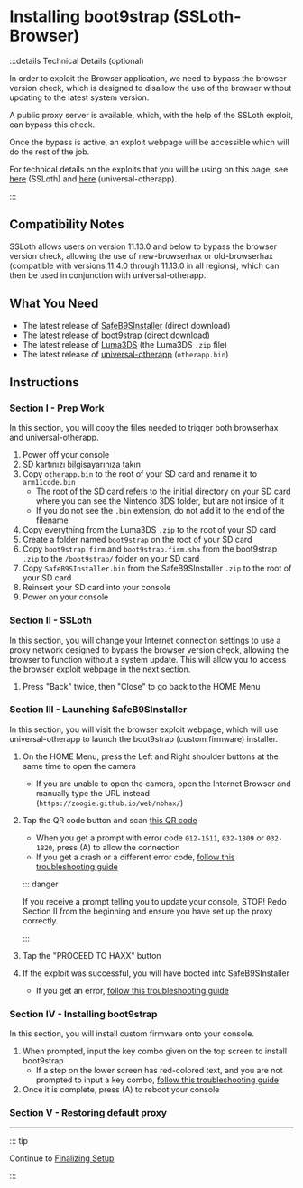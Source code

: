 # Installing boot9strap (SSLoth-Browser)

:::details Technical Details (optional)

In order to exploit the Browser application, we need to bypass the browser version check, which is designed to disallow the use of the browser without updating to the latest system version.

A public proxy server is available, which, with the help of the SSLoth exploit, can bypass this check.

Once the bypass is active, an exploit webpage will be accessible which will do the rest of the job.

For technical details on the exploits that you will be using on this page, see [here](https://github.com/MrNbaYoh/3ds-ssloth) (SSLoth) and [here](https://github.com/TuxSH/universal-otherapp) (universal-otherapp).

:::

## Compatibility Notes

SSLoth allows users on version 11.13.0 and below to bypass the browser version check, allowing the use of new-browserhax or old-browserhax (compatible with versions 11.4.0 through 11.13.0 in all regions), which can then be used in conjunction with universal-otherapp.

## What You Need

- The latest release of [SafeB9SInstaller](https://github.com/d0k3/SafeB9SInstaller/releases/download/v0.0.7/SafeB9SInstaller-20170605-122940.zip) (direct download)
- The latest release of [boot9strap](https://github.com/SciresM/boot9strap/releases/download/1.4/boot9strap-1.4.zip) (direct download)
- The latest release of [Luma3DS](https://github.com/LumaTeam/Luma3DS/releases/latest) (the Luma3DS `.zip` file)
- The latest release of [universal-otherapp](https://github.com/TuxSH/universal-otherapp/releases/latest) (`otherapp.bin`)

## Instructions

### Section I - Prep Work

In this section, you will copy the files needed to trigger both browserhax and universal-otherapp.

1. Power off your console
2. SD kartınızı bilgisayarınıza takın
3. Copy `otherapp.bin` to the root of your SD card and rename it to `arm11code.bin`
    - The root of the SD card refers to the initial directory on your SD card where you can see the Nintendo 3DS folder, but are not inside of it
    - If you do not see the `.bin` extension, do not add it to the end of the filename
4. Copy everything from the Luma3DS `.zip` to the root of your SD card
5. Create a folder named `boot9strap` on the root of your SD card
6. Copy `boot9strap.firm` and `boot9strap.firm.sha` from the boot9strap `.zip` to the `/boot9strap/` folder on your SD card
7. Copy `SafeB9SInstaller.bin` from the SafeB9SInstaller `.zip` to the root of your SD card
8. Reinsert your SD card into your console
9. Power on your console

### Section II - SSLoth

In this section, you will change your Internet connection settings to use a proxy network designed to bypass the browser version check, allowing the browser to function without a system update. This will allow you to access the browser exploit webpage in the next section.

<!--@include: ./_include/addproxy.md -->

1. Press "Back" twice, then "Close" to go back to the HOME Menu

### Section III - Launching SafeB9SInstaller

In this section, you will visit the browser exploit webpage, which will use universal-otherapp to launch the boot9strap (custom firmware) installer.

1. On the HOME Menu, press the Left and Right shoulder buttons at the same time to open the camera
    - If you are unable to open the camera, open the Internet Browser and manually type the URL instead (`https://zoogie.github.io/web/nbhax/`)

2. Tap the QR code button and scan [this QR code](http://api.qrserver.com/v1/create-qr-code/?color=000000&bgcolor=FFFFFF&data=https%3A%2F%2Fzoogie.github.io%2Fweb%2Fnbhax&qzone=1&margin=0&size=400x400&ecc=L)

    - When you get a prompt with error code `012-1511`, `032-1809` or `032-1820`, press (A) to allow the connection
    - If you get a crash or a different error code, [follow this troubleshooting guide](troubleshooting-ssloth-browser)

    ::: danger

    If you receive a prompt telling you to update your console, STOP! Redo Section II from the beginning and ensure you have set up the proxy correctly.

    :::

3. Tap the "PROCEED TO HAXX" button

4. If the exploit was successful, you will have booted into SafeB9SInstaller
    - If you get an error, [follow this troubleshooting guide](troubleshooting-ssloth-browser)

### Section IV - Installing boot9strap

In this section, you will install custom firmware onto your console.

1. When prompted, input the key combo given on the top screen to install boot9strap
    - If a step on the lower screen has red-colored text, and you are not prompted to input a key combo, [follow this troubleshooting guide](troubleshooting-ssloth-browser)
2. Once it is complete, press (A) to reboot your console

<!--@include: ./_include/configure-luma3ds.md -->

### Section V - Restoring default proxy

<!--@include: ./_include/rmproxy.md -->

<!--@include: ./_include/luma3ds-installed-note.md -->

___

::: tip

Continue to [Finalizing Setup](finalizing-setup)

:::
